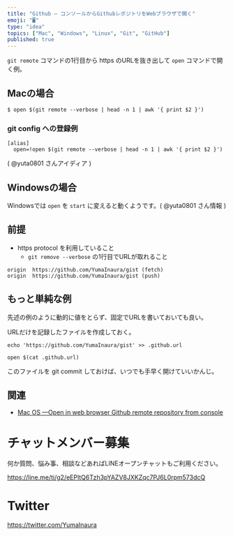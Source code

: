 ```yaml
---
title: "Github — コンソールからGithubレポジトリをWebブラウザで開く"
emoji: "🖥"
type: "idea"
topics: ["Mac", "Windows", "Linux", "Git", "GitHub"]
published: true
---
```


`git remote` コマンドの1行目から https のURLを抜き出して `open` コマンドで開く例。


## Macの場合

```
$ open $(git remote --verbose | head -n 1 | awk '{ print $2 }')
```

### git config への登録例

```
[alias]
  open=!open $(git remote --verbose | head -n 1 | awk '{ print $2 }')
```

( @yuta0801 さんアイディア ) 

## Windowsの場合

Windowsでは `open` を `start` に変えると動くようです。( @yuta0801 さん情報 ) 


## 前提

- https protocol を利用していること
  - `git remove --verbose` の1行目でURLが取れること

```
origin	https://github.com/YumaInaura/gist (fetch)
origin	https://github.com/YumaInaura/gist (push)
```

## もっと単純な例

先述の例のように動的に値をとらず、固定でURLを書いておいても良い。

URLだけを記録したファイルを作成しておく。

```
echo 'https://github.com/YumaInaura/gist' >> .github.url
```

```
open $(cat .github.url)
```

このファイルを git commit しておけば、いつでも手早く開けていいかんじ。

## 関連

- [Mac OS —Open in web browser Github remote repository from console](https://gist.github.com/YumaInaura/a302e564eb4ceb2cfdfcd0bc077ecb5c)








<!-- Update From Qiita API -->

# チャットメンバー募集


何か質問、悩み事、相談などあればLINEオープンチャットもご利用ください。

https://line.me/ti/g2/eEPltQ6Tzh3pYAZV8JXKZqc7PJ6L0rpm573dcQ





# Twitter


https://twitter.com/YumaInaura


<!-- Update From Qiita API -->


